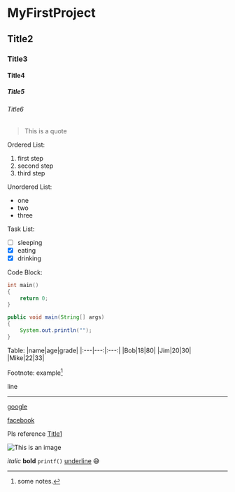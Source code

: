 # MyFirstProject
## Title2
### Title3
#### Title4
##### Title5
###### Title6

> This is a quote

Ordered List:
1. first step
2. second step
3. third step

Unordered List:
- one
- two
- three 

Task List:
- [ ] sleeping
- [x] eating
- [x] drinking

Code Block:
```c
int main()
{
    return 0;
}
```
```java
public void main(String[] args)
{
    System.out.println("");
}
```

Table:
|name|age|grade|
|:---|---:|:---:|
|Bob|18|80|
|Jim|20|30|
|Mike|22|33|

Footnote:
example[^note]
[^note]: some notes.

line

---

[google](www.google.com)

[facebook][id]

[id]:facebook.com "a social web"

Pls reference [Title1](#MyFirstProject)

![This is an image](https://myoctocat.com/assets/images/base-octocat.svg)

*italic*
**bold**
`printf()`
<u>underline</u>
😅
